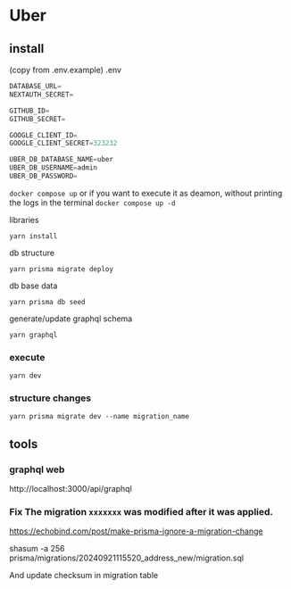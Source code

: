 # Uber

## install

(copy from .env.example)
.env

```js
DATABASE_URL=
NEXTAUTH_SECRET=

GITHUB_ID=
GITHUB_SECRET=

GOOGLE_CLIENT_ID=
GOOGLE_CLIENT_SECRET=323232

UBER_DB_DATABASE_NAME=uber
UBER_DB_USERNAME=admin
UBER_DB_PASSWORD=
```

`docker compose up`
or if you want to execute it as deamon, without printing the logs in the terminal
`docker compose up -d`

libraries
```shell
yarn install
```

db structure
```shell
yarn prisma migrate deploy
```

db base data
```shell
yarn prisma db seed
```

generate/update graphql schema
```shell
yarn graphql
```

### execute

```shell
yarn dev
```

### structure changes
```shell
yarn prisma migrate dev --name migration_name
```

## tools

### graphql web

http://localhost:3000/api/graphql

### Fix The migration `xxxxxxx` was modified after it was applied.

https://echobind.com/post/make-prisma-ignore-a-migration-change

shasum -a 256 prisma/migrations/20240921115520_address_new/migration.sql

And update checksum in migration table
